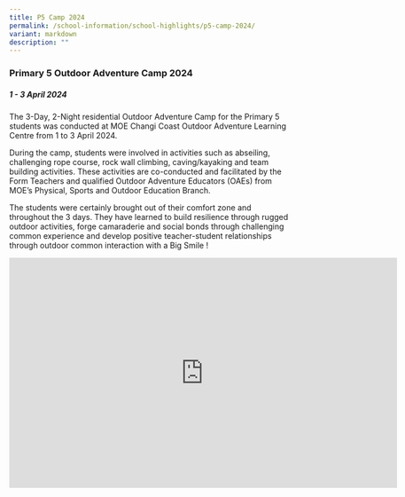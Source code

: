 ```yaml
---
title: P5 Camp 2024
permalink: /school-information/school-highlights/p5-camp-2024/
variant: markdown
description: ""
---
```

### **Primary 5 Outdoor Adventure Camp 2024**

##### 1 - 3 April 2024

The 3-Day, 2-Night residential Outdoor Adventure Camp for the Primary 5 students was conducted at MOE Changi Coast Outdoor Adventure Learning Centre from 1 to 3 April 2024.

During the camp, students were involved in activities such as abseiling, challenging rope course, rock wall climbing, caving/kayaking and team building activities. These activities are co-conducted and facilitated by the Form Teachers and qualified Outdoor Adventure Educators (OAEs) from MOE’s Physical, Sports and Outdoor Education Branch. 

The students were certainly brought out of their comfort zone and throughout the 3 days. They have learned to build resilience through rugged outdoor activities, forge camaraderie and social bonds through challenging common experience and develop positive teacher-student relationships through outdoor common interaction with a Big Smile !

<center><iframe allowfullscreen="" allow="accelerometer; autoplay; clipboard-write; encrypted-media; gyroscope; picture-in-picture; web-share" frameborder="0" title="YouTube video player" src="https://www.youtube.com/embed/6j6Jq-TjtJk?si=awYpgU9zZ8-kZXFJ" height="415" width="700"></iframe></center>